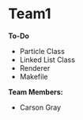 # Team1

**To-Do**

- Particle Class
- Linked List Class
- Renderer
- Makefile

**Team Members:**

  - Carson Gray
